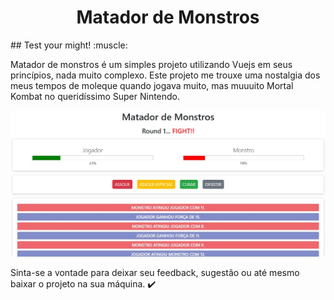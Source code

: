 <h1 align="center">Matador de Monstros</h1>
## Test your might! :muscle:

<p>Matador de monstros é um simples projeto utilizando Vuejs em seus princípios, nada muito complexo. Este projeto me trouxe uma nostalgia dos meus tempos de moleque quando jogava muito, mas muuuito Mortal Kombat no queridíssimo Super Nintendo.</p>

<img src="https://github.com/renatoobrito/vue_projeto-01-monstro/blob/master/matador_de_monstros.jpg">

Sinta-se a vontade para deixar seu feedback, sugestão ou até mesmo baixar o projeto na sua máquina. ✔️
